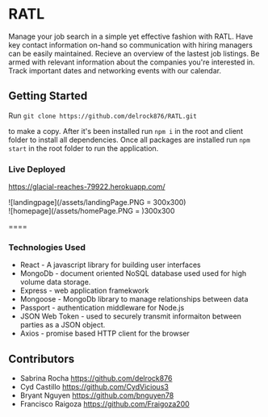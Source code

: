 # RATL
Manage your job search in a simple yet effective fashion with RATL. Have key contact information on-hand so communication with hiring managers can be easily maintained. Recieve an overview of the lastest job listings. Be armed with relevant information about the companies you're interested in. Track important dates and networking events with our calendar. 

## Getting Started

Run 
`git clone https://github.com/delrock876/RATL.git`

to make a copy. After it's been installed run  `npm i` in the root and client folder to install all dependencies. Once all packages are installed run `npm start` in the root folder to run the application.


### Live Deployed

https://glacial-reaches-79922.herokuapp.com/

![landingpage](/assets/landingPage.PNG = 300x300)  
![homepage](/assets/homePage.PNG = )300x300

====

### Technologies Used

* React - A javascript library for building user interfaces
* MongoDb - document oriented NoSQL database used used for high volume data storage.
* Express - web application framekwork
* Mongoose - MongoDb library to manage relationships between data
* Passport - authentication middleware for Node.js
* JSON Web Token - used to securely transmit informaiton between parties as a JSON object.
* Axios - promise based HTTP client for the browser 

## Contributors 
* Sabrina Rocha https://github.com/delrock876
* Cyd Castillo https://github.com/CydVicious3
* Bryant Nguyen https://github.com/bnguyen78
* Francisco Raigoza https://github.com/Fraigoza200

